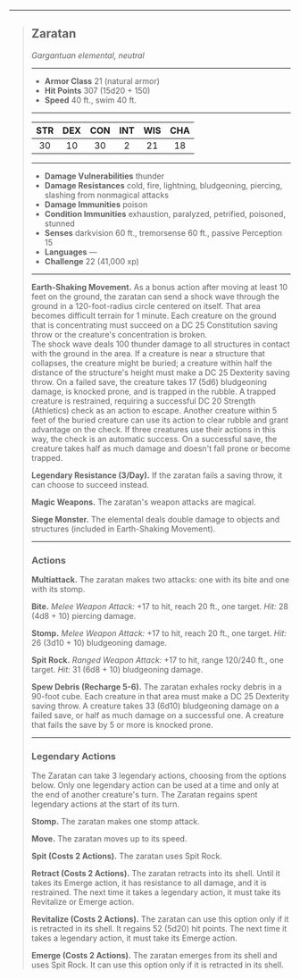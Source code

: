 ***
> ## Zaratan
> *Gargantuan elemental, neutral*
> 
> ***
> 
> - **Armor Class** 21 (natural armor)
> - **Hit Points** 307 (15d20 + 150)
> - **Speed** 40 ft., swim 40 ft.
> 
> ***
> 
> |STR|DEX|CON|INT|WIS|CHA|
> |:---:|:---:|:---:|:---:|:---:|:---:|
> |30|10|30|2|21|18|
> 
> ***
> 
> - **Damage Vulnerabilities** thunder
> - **Damage Resistances** cold, fire, lightning, bludgeoning, piercing, slashing from nonmagical attacks
> - **Damage Immunities** poison
> - **Condition Immunities** exhaustion, paralyzed, petrified, poisoned, stunned
> - **Senses** darkvision 60 ft., tremorsense 60 ft., passive Perception 15
> - **Languages** —
> - **Challenge** 22 (41,000 xp)
> 
> ***
> 
> **Earth-Shaking Movement.** As a bonus action after moving at least 10 feet on the ground, the zaratan can send a shock wave through the ground in a 120-foot-radius circle centered on itself. That area becomes difficult terrain for 1 minute. Each creature on the ground that is concentrating must succeed on a DC 25 Constitution saving throw or the creature's concentration is broken.  
> The shock wave deals 100 thunder damage to all structures in contact with the ground in the area. If a creature is near a structure that collapses, the creature might be buried; a creature within half the distance of the structure's height must make a DC 25 Dexterity saving throw. On a failed save, the creature takes 17 (5d6) bludgeoning damage, is knocked prone, and is trapped in the rubble. A trapped creature is restrained, requiring a successful DC 20 Strength (Athletics) check as an action to escape. Another creature within 5 feet of the buried creature can use its action to clear rubble and grant advantage on the check. If three creatures use their actions in this way, the check is an automatic success. On a successful save, the creature takes half as much damage and doesn't fall prone or become trapped.
> 
> **Legendary Resistance (3/Day).** If the zaratan fails a saving throw, it can choose to succeed instead.
> 
> **Magic Weapons.** The zaratan's weapon attacks are magical.
> 
> **Siege Monster.** The elemental deals double damage to objects and structures (included in Earth-Shaking Movement).
> 
> ***
> 
> ### Actions
> **Multiattack.** The zaratan makes two attacks: one with its bite and one with its stomp.
> 
> **Bite.** *Melee Weapon Attack:* +17 to hit, reach 20 ft., one target. *Hit:* 28 (4d8 + 10) piercing damage.
> 
> **Stomp.** *Melee Weapon Attack:* +17 to hit, reach 20 ft., one target. *Hit:* 26 (3d10 + 10) bludgeoning damage.
> 
> **Spit Rock.** *Ranged Weapon Attack:* +17 to hit, range 120/240 ft., one target. *Hit:* 31 (6d8 + 10) bludgeoning damage.
> 
> **Spew Debris (Recharge 5-6).** The zaratan exhales rocky debris in a 90-foot cube. Each creature in that area must make a DC 25 Dexterity saving throw. A creature takes 33 (6d10) bludgeoning damage on a failed save, or half as much damage on a successful one. A creature that fails the save by 5 or more is knocked prone.
> 
> ***
> 
> ### Legendary Actions
> The Zaratan can take 3 legendary actions, choosing from the options below. Only one legendary action can be used at a time and only at the end of another creature's turn. The Zaratan regains spent legendary actions at the start of its turn.
> 
> **Stomp.** The zaratan makes one stomp attack.
> 
> **Move.** The zaratan moves up to its speed.
> 
> **Spit (Costs 2 Actions).** The zaratan uses Spit Rock.
> 
> **Retract (Costs 2 Actions).** The zaratan retracts into its shell. Until it takes its Emerge action, it has resistance to all damage, and it is restrained. The next time it takes a legendary action, it must take its Revitalize or Emerge action.
> 
> **Revitalize (Costs 2 Actions).** The zaratan can use this option only if it is retracted in its shell. It regains 52 (5d20) hit points. The next time it takes a legendary action, it must take its Emerge action.
> 
> **Emerge (Costs 2 Actions).** The zaratan emerges from its shell and uses Spit Rock. It can use this option only if it is retracted in its shell.